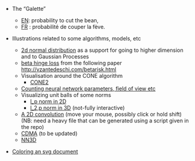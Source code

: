 

- The “Galette”
    - [EN](http://twitwi.github.io/teaching-weblets/galette): probability to cut the bean,
    - [FR](http://twitwi.github.io/teaching-weblets/galette/index-fr.html) : probabilité de couper la fève.

- Illustrations related to some algorithms, models, etc
    - [2d normal distribution](http://twitwi.github.io/teaching-weblets/gaussian2d/gaussian2d.html) as a support for going to higher dimension and to Gaussian Processes
    - [beta hinge loss](http://twitwi.github.io/teaching-weblets/beta-hinge-loss/beta-hinge-loss.html) from the following paper http://vzantedeschi.com/betarisk.html
    - Visualisation around the CONE algorithm
        - [CONE2](http://twitwi.github.io/teaching-weblets/cones/massive-cones_v2.html)
    - [Counting neural network parameters, field of view etc](http://twitwi.github.io/teaching-weblets/nn-params/nn-params.html)
    - Visualizing unit balls of some norms
        - [l_p norm in 2D](http://twitwi.github.io/teaching-weblets/norms/norms.html)
        - [l_2,p norm in 3D](http://twitwi.github.io/teaching-weblets/norms/norms-3d.html) (not-fully interactive)
    - [A 2D convolution](http://twitwi.github.io/teaching-weblets/convolution/index.html) (move your mouse, possibly click or hold shift) (NB: need a heavy file that can be generated using a script given in the repo)
    - [CDMA](http://twitwi.github.io/teaching-weblets/cdma/cdma.html) (to be updated)
    - [NN3D](http://twitwi.github.io/teaching-weblets/nn-3d-steps/nn-3d-one-step.html)

- [Coloring an svg document](http://twitwi.github.io/teaching-weblets/coloring-svg/coloring.html)
